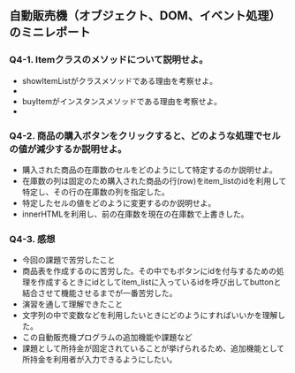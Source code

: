## 自動販売機（オブジェクト、DOM、イベント処理）のミニレポート
### Q4-1. Itemクラスのメソッドについて説明せよ。
* showItemListがクラスメソッドである理由を考察せよ。
 * 
* buyItemがインスタンスメソッドである理由を考察せよ。
 * 
### Q4-2. 商品の購入ボタンをクリックすると、どのような処理でセルの値が減少するか説明せよ。
* 購入された商品の在庫数のセルをどのようにして特定するのか説明せよ。
 * 在庫数の列は固定のため購入された商品の行(row)をitem_listのidを利用して特定し、その行の在庫数の列を指定した。
* 特定したセルの値をどのように変更するのか説明せよ。
 * innerHTMLを利用し、前の在庫数を現在の在庫数で上書きした。
### Q4-3. 感想
* 今回の課題で苦労したこと
 * 商品表を作成するのに苦労した。その中でもボタンにidを付与するための処理を作成するときにidとしてitem_listに入っているidを呼び出してbuttonと結合させて機能させるまでが一番苦労した。
* 演習を通して理解できたこと
 * 文字列の中で変数などを利用したいときにどのようにすればいいかを理解した。
* この自動販売機プログラムの追加機能や課題など
 * 課題として所持金が固定されていることが挙げられるため、追加機能として所持金を利用者が入力できるようにしたい。